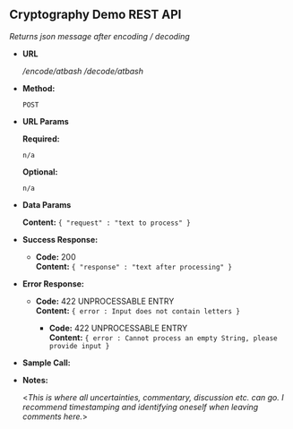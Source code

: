 **Cryptography Demo REST API**
----
  _Returns json message after encoding / decoding_

* **URL**

  _/encode/atbash_
  _/decode/atbash_

* **Method:**

  `POST`
  
*  **URL Params**

   **Required:**
 
   `n/a`

   **Optional:**
 
   `n/a`

* **Data Params**

  **Content:** `{ "request" : "text to process" }`

* **Success Response:**

  * **Code:** 200 <br />
    **Content:** `{ "response" : "text after processing" }`
 
* **Error Response:**

  * **Code:** 422 UNPROCESSABLE ENTRY <br />
    **Content:** `{ error : Input does not contain letters }`  
    
    * **Code:** 422 UNPROCESSABLE ENTRY <br />
    **Content:** `{ error : Cannot process an empty String, please provide input }`

* **Sample Call:**

   

* **Notes:**

  <_This is where all uncertainties, commentary, discussion etc. can go. I recommend timestamping and identifying oneself when leaving comments here._> 